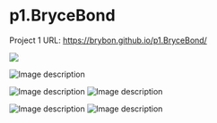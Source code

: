 # p1.BryceBond

Project 1 URL: https://brybon.github.io/p1.BryceBond/

![](Microwave.gif)

![Image description](https://github.com/BryBon/p1.BryceBond/blob/main/Base%20image.jpg)

![Image description](https://github.com/BryBon/p1.BryceBond/blob/main/Reheat%201.jpg)
![Image description](https://github.com/BryBon/p1.BryceBond/blob/main/Reheat%202.jpg)

![Image description](https://github.com/BryBon/p1.BryceBond/blob/main/Sketch%201.jpg)
![Image description](https://github.com/BryBon/p1.BryceBond/blob/main/Sketch%202.jpg)
